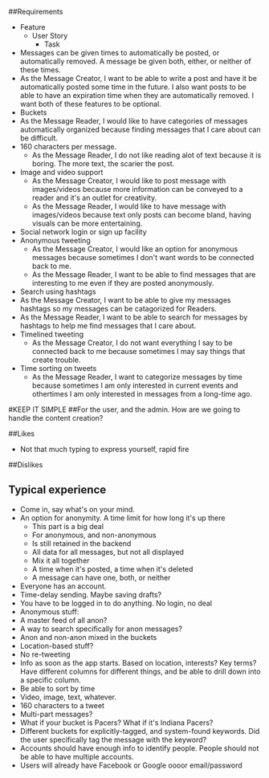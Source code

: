 ##Requirements
* Feature
  * User Story
    * Task
* Messages can be given times to automatically be posted, or automatically removed. A message be given both, either, or neither of these times.
 * As the Message Creator, I want to be able to write a post and have it be automatically posted some time in the future. I also want posts to be able to have an expiration time when they are automatically removed. I want both of these features to be optional.
* Buckets
 * As the Message Reader, I would like to have categories of messages automatically organized because finding messages that I care about can be difficult.
* 160 characters per message.
  * As the Message Reader, I do not like reading alot of text because it is boring. The more text, the scarier the post.
* Image and video support
  * As the Message Creator, I would like to post message with images/videos because more information can be conveyed to a reader and it's an outlet for creativity.
  * As the Message Reader, I would like to have message with images/videos because text only posts can become bland, having visuals can be more entertaining.
* Social network login or sign up facility
* Anonymous tweeting
  * As the Message Creator, I would like an option for anonymous messages because sometimes I don't want words to be connected back to me.
  * As the Message Reader, I want to be able to find messages that are interesting to me even if they are posted anonymously.
* Search using hashtags
 * As the Message Creator, I want to be able to give my messages hashtags so my messages can be catagorized for Readers.
 * As the Message Reader, I want to be able to search for messages by hashtags to help me find messages that I care about.
* Timelined tweeting
  * As the Message Creator, I do not want everything I say to be connected back to me because sometimes I may say things that create trouble.
* Time sorting on tweets
  * As the Message Reader, I want to categorize messages by time because sometimes I am only interested in current events and othertimes I am only interested in messages from a long-time ago.




#KEEP IT SIMPLE
##For the user, and the admin. How are we going to handle the content creation?

##Likes
* Not that much typing to express yourself, rapid fire

##Dislikes

## Typical experience
* Come in, say what's on your mind.
* An option for anonymity. A time limit for how long it's up there
  * This part is a big deal
  * For anonymous, and non-anonymous
  * Is still retained in the backend
  * All data for all messages, but not all displayed
  * Mix it all together
  * A time when it's posted, a time when it's deleted
   * A message can have one, both, or neither
* Everyone has an account.
* Time-delay sending. Maybe saving drafts?
* You have to be logged in to do anything. No login, no deal
* Anonymous stuff:
 * A master feed of all anon?
 * A way to search specifically for anon messages?
 * Anon and non-anon mixed in the buckets
* Location-based stuff?
* No re-tweeting
* Info as soon as the app starts. Based on location, interests? Key terms? Have different columns for different things, and be able to drill down into a specific column.
* Be able to sort by time
* Video, image, text, whatever.
* 160 characters to a tweet
 * Multi-part messages?
* What if your bucket is Pacers? What if it's Indiana Pacers?
* Different buckets for explicitly-tagged, and system-found keywords. Did the user specifically tag the message with the keyword?
* Accounts should have enough info to identify people. People should not be able to have multiple accounts.
* Users will already have Facebook or Google oooor email/password
